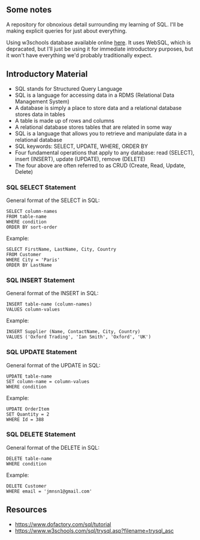## Some notes

A repository for obnoxious detail surrounding my learning of SQL.  I'll be making explicit queries for just about everything.

Using w3schools database available online [here](https://www.w3schools.com/sql/trysql.asp?filename=trysql_asc).  It uses WebSQL, which is depracated, but I'll just be using it for immediate introductory purposes, but it won't have everything we'd probably traditionally expect.  

## Introductory Material

- SQL stands for Structured Query Language
- SQL is a language for accessing data in a RDMS (Relational Data Management System)
- A database is simply a place to store data and a relational database stores data in tables
- A table is made up of rows and columns
- A relational database stores tables that are related in some way
- SQL is a language that allows you to retrieve and manipulate data in a relational database
- SQL keywords: SELECT, UPDATE, WHERE, ORDER BY
- Four fundamental operations that apply to any database: read (SELECT), insert (INSERT), update (UPDATE), remove (DELETE)
- The four above are often referred to as CRUD (Create, Read, Update, Delete)


### SQL SELECT Statement

General format of the SELECT in SQL: 

~~~~
SELECT column-names 
FROM table-name 
WHERE condition 
ORDER BY sort-order
~~~~

Example:    
~~~~
SELECT FirstName, LastName, City, Country
FROM Customer
WHERE City = 'Paris'
ORDER BY LastName
~~~~

### SQL INSERT Statement

General format of the INSERT in SQL: 

~~~~
INSERT table-name (column-names) 
VALUES column-values
~~~~

Example:

~~~~
INSERT Supplier (Name, ContactName, City, Country)
VALUES ('Oxford Trading', 'Ian Smith', 'Oxford', 'UK')
~~~~

### SQL UPDATE Statement

General format of the UPDATE in SQL: 

~~~~
UPDATE table-name 
SET column-name = column-values 
WHERE condition
~~~~

Example:

~~~~
UPDATE OrderItem
SET Quantity = 2
WHERE Id = 388
~~~~

### SQL DELETE Statement

General format of the DELETE in SQL:

~~~~
DELETE table-name
WHERE condition
~~~~

Example:

~~~~
DELETE Customer
WHERE email = 'jmnsn1@gmail.com'
~~~~

## Resources

- https://www.dofactory.com/sql/tutorial
- https://www.w3schools.com/sql/trysql.asp?filename=trysql_asc
